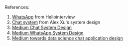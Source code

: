 





References:
1. [WhatsApp](https://www.hellointerview.com/learn/system-design/answer-keys/whatsapp) from Hellointerview  
2. [Chat system](https://bytebytego.com/courses/system-design-interview/design-a-chat-system) from Alex Xu's system design
3. [Medium Chat System Design](https://medium.com/@ishwarya1011.hidkimath/system-design-design-a-chat-system-e0056fb093d1)
4. [Medium WhatsApp System Design](https://levelup.gitconnected.com/system-design-interview-design-whatsapp-779fa385ef08)
5. [Medium towards data science chat application design](https://towardsdatascience.com/ace-the-system-interview-design-a-chat-application-3f34fd5b85d0)
